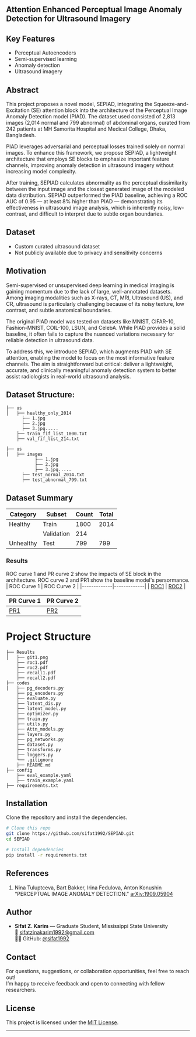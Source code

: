 
## Attention Enhanced Perceptual Image Anomaly Detection for Ultrasound Imagery

## Key Features
- Perceptual Autoencoders  
- Semi-supervised learning  
- Anomaly detection  
- Ultrasound imagery  

## Abstract
This project proposes a novel model, SEPIAD, integrating the Squeeze-and-Excitation (SE) attention block into the architecture of the Perceptual Image Anomaly Detection model (PIAD). The dataset used consisted of 2,813 images (2,014 normal and 799 abnormal) of abdominal organs, curated from 242 patients at MH Samorita Hospital and Medical College, Dhaka, Bangladesh.

PIAD leverages adversarial and perceptual losses trained solely on normal images. To enhance this framework, we propose SEPIAD, a lightweight architecture that employs SE blocks to emphasize important feature channels, improving anomaly detection in ultrasound imagery without increasing model complexity.

After training, SEPIAD calculates abnormality as the perceptual dissimilarity between the input image and the closest generated image of the modeled data distribution. SEPIAD outperformed the PIAD baseline, achieving a ROC AUC of 0.95 — at least 8% higher than PIAD — demonstrating its effectiveness in ultrasound image analysis, which is inherently noisy, low-contrast, and difficult to interpret due to subtle organ boundaries.

## Dataset
- Custom curated ultrasound dataset  
- Not publicly available due to privacy and sensitivity concerns  
 

## Motivation
Semi-supervised or unsupervised deep learning in medical imaging is gaining momentum due to the lack of large, well-annotated datasets. Among imaging modalities such as X-rays, CT, MRI, Ultrasound (US), and CR, ultrasound is particularly challenging because of its noisy texture, low contrast, and subtle anatomical boundaries.

The original PIAD model was tested on datasets like MNIST, CIFAR-10, Fashion-MNIST, COIL-100, LSUN, and CelebA. While PIAD provides a solid baseline, it often fails to capture the nuanced variations necessary for reliable detection in ultrasound data.

To address this, we introduce SEPIAD, which augments PIAD with SE attention, enabling the model to focus on the most informative feature channels. The aim is straightforward but critical: deliver a lightweight, accurate, and clinically meaningful anomaly detection system to better assist radiologists in real-world ultrasound analysis.

## Dataset Structure:
```
├── us                    
│   ├── healthy_only_2014
      ├── 1.jpg
      ├── 2.jpg
      ├── 3.jpg.....
    ├── train_fif_list_1800.txt
    ├── val_fif_list_214.txt

├── us
|   ├── images
           ├── 1.jpg
           ├── 2.jpg
           ├── 3.jpg.....                   
      ├── test_normal_2014.txt
      ├── test_abnormal_799.txt             
  ```


## Dataset Summary

| Category   | Subset     | Count | Total |
|------------|------------|-------|-------|
| Healthy    | Train      | 1800  | 2014  |
|            | Validation | 214   |       |
| Unhealthy  | Test       | 799   | 799   |


### Results
ROC curve 1 and PR curve 2 show the impacts of SE block in the architecture. ROC curve 2 and PR1 show the baseline model's persormance.
| ROC Curve 1 | ROC Curve 2 |
|-------------|-------------|
| [ROC1](Results/roc1-2.pdf) | [ROC2](Results/roc2-2.pdf) |

| PR Curve 1  | PR Curve 2  |
|-------------|-------------|
| [PR1](Results/recall1-2.pdf) | [PR2](Results/recall2-2.pdf) |


# Project Structure
```
├── Results                     
│   ├── git1.png
    ├── roc1.pdf
    ├── roc2.pdf
    ├── recall1.pdf
    ├── recall2.pdf
├── codes
|   ├── pg_decoders.py                      
    ├── pg_encoders.py                
    ├── evaluate.py         
    ├── latent_dis.py             
    ├── latent_model.py         
    ├── optimizer.py                
    ├── train.py   
    ├── utils.py              
    ├── Attn_models.py               
    ├── layers.py               
    ├── pg_networks.py
    ├── dataset.py
    ├── transforms.py
    ├── loggers.py          
    └── .gitignore                   
    ├── README.md
├── config
    ├── eval_example.yaml
    ├── train_example.yaml          
├── requirements.txt                      
  ```

## Installation

Clone the repository and install the dependencies.

```bash
# Clone this repo
git clone https://github.com/sifat1992/SEPIAD.git
cd SEPIAD

# Install dependencies
pip install -r requirements.txt
```

## References
1. Nina Tuluptceva, Bart Bakker, Irina Fedulova, Anton Konushin
   “PERCEPTUAL IMAGE ANOMALY DETECTION.” [arXiv:1909.05904](https://arxiv.org/pdf/1909.05904) 


## Author
- **Sifat Z. Karim** — Graduate Student, Mississippi State University  
  📧 [sifatzinakarim1992@gmail.com](mailto:sifatzinakarim1992@gmail.com)  
  🧑‍💻 GitHub: [@sifat1992](https://github.com/sifat1992)

## Contact

For questions, suggestions, or collaboration opportunities, feel free to reach out!  
I’m happy to receive feedback and open to connecting with fellow researchers.

## License
This project is licensed under the [MIT License](LICENSE).


---



